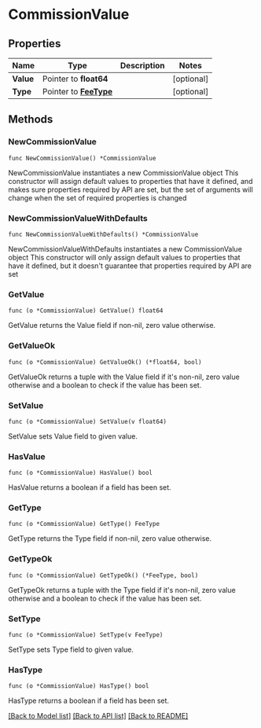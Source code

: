 # CommissionValue

## Properties

Name | Type | Description | Notes
------------ | ------------- | ------------- | -------------
**Value** | Pointer to **float64** |  | [optional] 
**Type** | Pointer to [**FeeType**](FeeType.md) |  | [optional] 

## Methods

### NewCommissionValue

`func NewCommissionValue() *CommissionValue`

NewCommissionValue instantiates a new CommissionValue object
This constructor will assign default values to properties that have it defined,
and makes sure properties required by API are set, but the set of arguments
will change when the set of required properties is changed

### NewCommissionValueWithDefaults

`func NewCommissionValueWithDefaults() *CommissionValue`

NewCommissionValueWithDefaults instantiates a new CommissionValue object
This constructor will only assign default values to properties that have it defined,
but it doesn't guarantee that properties required by API are set

### GetValue

`func (o *CommissionValue) GetValue() float64`

GetValue returns the Value field if non-nil, zero value otherwise.

### GetValueOk

`func (o *CommissionValue) GetValueOk() (*float64, bool)`

GetValueOk returns a tuple with the Value field if it's non-nil, zero value otherwise
and a boolean to check if the value has been set.

### SetValue

`func (o *CommissionValue) SetValue(v float64)`

SetValue sets Value field to given value.

### HasValue

`func (o *CommissionValue) HasValue() bool`

HasValue returns a boolean if a field has been set.

### GetType

`func (o *CommissionValue) GetType() FeeType`

GetType returns the Type field if non-nil, zero value otherwise.

### GetTypeOk

`func (o *CommissionValue) GetTypeOk() (*FeeType, bool)`

GetTypeOk returns a tuple with the Type field if it's non-nil, zero value otherwise
and a boolean to check if the value has been set.

### SetType

`func (o *CommissionValue) SetType(v FeeType)`

SetType sets Type field to given value.

### HasType

`func (o *CommissionValue) HasType() bool`

HasType returns a boolean if a field has been set.


[[Back to Model list]](../README.md#documentation-for-models) [[Back to API list]](../README.md#documentation-for-api-endpoints) [[Back to README]](../README.md)


